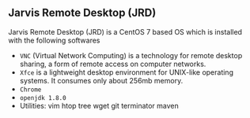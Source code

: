 ## Jarvis Remote Desktop (JRD)
Jarvis Remote Desktop (JRD) is a CentOS 7 based OS which is installed with the following softwares

- `VNC` (Virtual Network Computing) is a technology for remote desktop sharing, a form of remote access on computer networks.
- `Xfce` is a lightweight desktop environment for UNIX-like operating systems. It consumes only about 256mb memory.
- `Chrome`
- `openjdk 1.8.0`
- Utilities: vim htop tree wget git terminator maven
